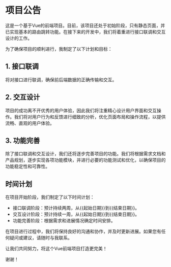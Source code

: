 # 项目公告

这是一个基于Vue的前端项目。目前，该项目还处于初始阶段，只有静态页面，并已实现基本的路由跳转功能。在接下来的开发中，我们将着重进行接口联调和交互设计的工作。

为了确保项目的顺利进行，我制定了以下计划和目标：

## 1. 接口联调
将对接口进行联调，确保前后端数据的正确传输和交互。

## 2. 交互设计
项目的成功离不开优秀的用户体验，因此我们将注重精心设计用户界面和交互操作。我们将对用户行为和反馈进行细致的分析，优化页面布局和操作流程，以提供流畅、直观的用户体验。

## 3. 功能完善
除了接口联调和交互设计，我们还将逐步完善项目的功能。我们将根据需求文档和产品规划，逐步实现各项功能模块，并进行必要的功能测试和优化，以确保项目的功能稳定性和可靠性。

## 时间计划
在项目开始阶段，我们制定了以下时间计划：

- 接口联调阶段：预计持续两周，从{{起始日期}}到{{结束日期}}。
- 交互设计阶段：预计持续一周，从{{起始日期}}到{{结束日期}}。
- 功能完善阶段：根据需求和进展情况确定时间安排。

在项目进行过程中，我们将保持良好的沟通和协作，并及时更新进展。如果您有任何疑问或建议，请随时与我联系。

让我们共同努力，将这个Vue前端项目打造更完美！

谢谢！
